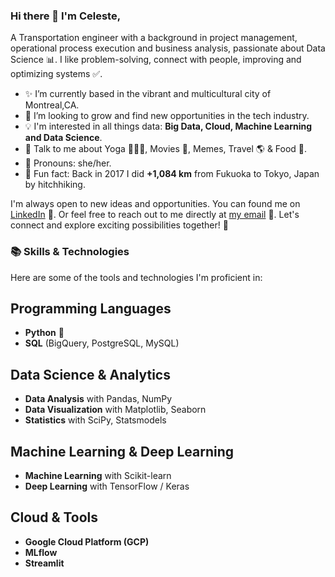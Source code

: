 ### Hi there 👋 I'm Celeste,

A Transportation engineer with a background in project management, operational process execution and business analysis, passionate about Data Science 📊. I like problem-solving, connect with people, improving and optimizing systems ✅.

- ✨ I’m currently based in the vibrant and multicultural city of Montreal,CA. 
- 🌱 I’m looking to grow and find new opportunities in the tech industry.
- 💡 I'm interested in all things data: **Big Data, Cloud, Machine Learning and Data Science**.
- 💬 Talk to me about Yoga 🧘🏻‍♀️, Movies 🎥, Memes, Travel 🌎 & Food 🍜.
- 🌸 Pronouns: she/her.
- 🎒 Fun fact: Back in 2017 I did **+1,084 km** from Fukuoka to Tokyo, Japan by hitchhiking.
  
I'm always open to new ideas and opportunities. You can found me on [LinkedIn](https://www.linkedin.com/in/celestediaz/) 👥. Or feel free to reach out to me directly at [my email](mailto:celestedr10@gmail.com) 📧. Let's connect and explore exciting possibilities together! 🚀

### 📚 Skills & Technologies

Here are some of the tools and technologies I'm proficient in:

## Programming Languages
- **Python** 🐍
- **SQL** (BigQuery, PostgreSQL, MySQL)

## Data Science & Analytics
- **Data Analysis** with Pandas, NumPy
- **Data Visualization** with Matplotlib, Seaborn
- **Statistics** with SciPy, Statsmodels

## Machine Learning & Deep Learning
- **Machine Learning** with Scikit-learn
- **Deep Learning** with TensorFlow / Keras

## Cloud & Tools
- **Google Cloud Platform (GCP)**
- **MLflow**
- **Streamlit** 

